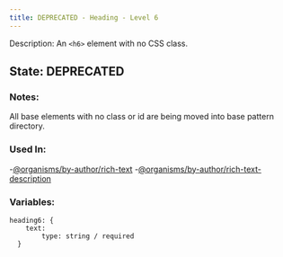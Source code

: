 ```yaml
---
title: DEPRECATED - Heading - Level 6
---
```

Description: An `<h6>` element with no CSS class.

## State: DEPRECATED

### Notes:
All base elements with no class or id are being moved into base pattern directory.

### Used In:
-[@organisms/by-author/rich-text](/?p=organisms-rich-text)
-[@organisms/by-author/rich-text-description](/?p=organisms-rich-text-description)

### Variables:
~~~
heading6: {
    text:
        type: string / required
  }
~~~
